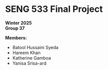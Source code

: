 # SENG 533 Final Project

**Winter 2025**  
**Group 37**  

**Members:**  
- Batool Hussaini Syeda  
- Hareem Khan  
- Katherine Gamboa  
- Yanisa Srisa-ard
